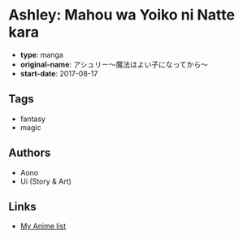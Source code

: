 # Ashley: Mahou wa Yoiko ni Natte kara

-   **type**: manga
-   **original-name**: アシュリー～魔法はよい子になってから～
-   **start-date**: 2017-08-17

## Tags

-   fantasy
-   magic

## Authors

-   Aono
-   Ui (Story & Art)

## Links

-   [My Anime list](https://myanimelist.net/manga/109359/Ashley__Mahou_wa_Yoiko_ni_Natte_kara)
